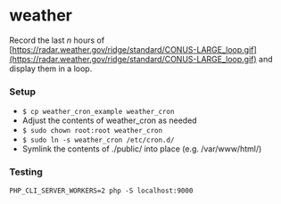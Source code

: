 # weather

Record the last _n_ hours of [https://radar.weather.gov/ridge/standard/CONUS-LARGE_loop.gif](https://radar.weather.gov/ridge/standard/CONUS-LARGE_loop.gif) and display them in a loop.

### Setup

- `$ cp weather_cron_example weather_cron`
- Adjust the contents of weather_cron as needed
- `$ sudo chown root:root weather_cron`
- `$ sudo ln -s weather_cron /etc/cron.d/`
- Symlink the contents of ./public/ into place (e.g. /var/www/html/)

### Testing

`PHP_CLI_SERVER_WORKERS=2 php -S localhost:9000`
